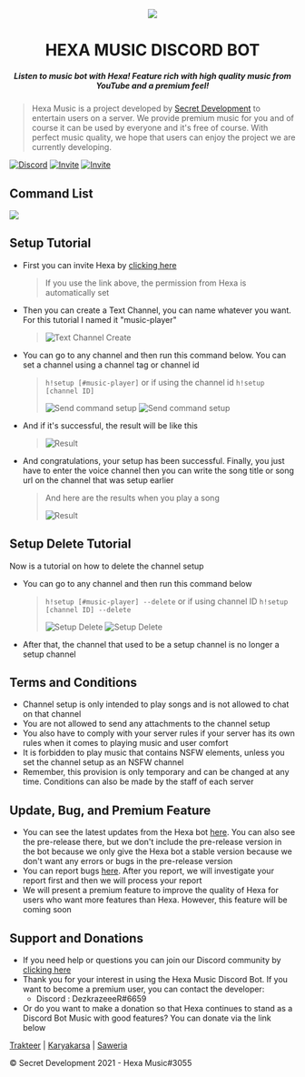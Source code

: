 <p align="center"><img src="https://media.discordapp.net/attachments/778575261704781844/840859684940283904/ava.png?width=150&height=150"/></p>
<h1 align="center">HEXA MUSIC DISCORD BOT</h1>
<h5 align="center">Listen to music bot with Hexa! Feature rich with high quality music from YouTube and a premium feel!</h5>

> Hexa Music is a project developed by [Secret Development](https://www.secretdev.tech) to entertain users on a server. We provide premium music for you and of course it can be used by everyone and it's free of course. With perfect music quality, we hope that users can enjoy the project we are currently developing.
>
<p> 
<a href="https://dsc.gg/secretdev" target="_blank"><img alt="Discord" src="https://img.shields.io/discord/733684454027034685?color=%237289da&label=Discord&logo=Discord&logoColor=%23FFFFFF" /></a>
<a href="https://discord.com/oauth2/authorize?client_id=742740692773896225&permissions=8&scope=bot" target="_blank"><img alt="Invite" src="https://img.shields.io/static/v1?label=Invite%20Me&message=Hexa%20Music%233055&logo=discord&color=7289da&logoColor=ffffff" /></a>
<a href="https://discord.com/oauth2/authorize?client_id=742740692773896225&permissions=8&scope=bot" target="_blank"><img alt="Invite" src="https://img.shields.io/static/v1?label=%7F&message=Javascript&logo=javascript&color=7289da&logoColor=ffffff" /></a>
</p>  

<h2>Command List</h2>
<img src="https://media.discordapp.net/attachments/778575261704781844/840828225122729994/unknown.png?width=237&height=150"/>

<h2>Setup Tutorial</h2>

- First you can invite Hexa by [clicking here](https://discord.com/oauth2/authorize?client_id=742740692773896225&permissions=8&scope=bot)
  > If you use the link above, the permission from Hexa is automatically set
- Then you can create a Text Channel, you can name whatever you want. For this tutorial I named it "music-player"
  > ![Text Channel Create](https://media.discordapp.net/attachments/778575261704781844/840833583244640286/unknown.png?width=194&height=281) 
- You can go to any channel and then run this command below. You can set a channel using a channel tag or channel id
  > ``h!setup [#music-player]`` or if using the channel id ``h!setup [channel ID]``
  > 
  > ![Send command setup](https://media.discordapp.net/attachments/778575261704781844/840836157125689354/unknown.png?width=312&height=52)
  > ![Send command setup](https://media.discordapp.net/attachments/778575261704781844/840837172587790346/unknown.png?width=312&height=52)
- And if it's successful, the result will be like this
  > ![Result](https://media.discordapp.net/attachments/778575261704781844/840839258575077416/unknown.png?width=431&height=473)
- And congratulations, your setup has been successful. Finally, you just have to enter the voice channel then you can write the song title or song url on the channel that was setup earlier
  > And here are the results when you play a song
  > 
  > ![Result](https://media.discordapp.net/attachments/778575261704781844/840840002199355422/unknown.png?width=435&height=473)

<h2>Setup Delete Tutorial</h2>
<p>Now is a tutorial on how to delete the channel setup</p>

- You can go to any channel and then run this command below
  > ``h!setup [#music-player] --delete`` or if using channel ID ``h!setup [channel ID] --delete``
  > 
  > ![Setup Delete](https://media.discordapp.net/attachments/778575261704781844/840843305671458826/unknown.png?width=302&height=56)
  > ![Setup Delete](https://media.discordapp.net/attachments/778575261704781844/840843395592618035/unknown.png?width=302&height=56)
- After that, the channel that used to be a setup channel is no longer a setup channel

<h2>Terms and Conditions</h2>

- Channel setup is only intended to play songs and is not allowed to chat on that channel
- You are not allowed to send any attachments to the channel setup
- You also have to comply with your server rules if your server has its own rules when it comes to playing music and user comfort
- It is forbidden to play music that contains NSFW elements, unless you set the channel setup as an NSFW channel
- Remember, this provision is only temporary and can be changed at any time. Conditions can also be made by the staff of each server

<h2>Update, Bug, and Premium Feature</h2>

- You can see the latest updates from the Hexa bot [here](https://github.com/secretDevelopment17/hexabot-music/releases/). You can also see the pre-release there, but we don't include the pre-release version in the bot because we only give the Hexa bot a stable version because we don't want any errors or bugs in the pre-release version
- You can report bugs [here](https://github.com/secretDevelopment17/hexabot-music/issues/new/choose). After you report, we will investigate your report first and then we will process your report
- We will present a premium feature to improve the quality of Hexa for users who want more features than Hexa. However, this feature will be coming soon

<h2>Support and Donations</h2>

- If you need help or questions you can join our Discord community by [clicking here](https://dsc.gg/secretdev)
- Thank you for your interest in using the Hexa Music Discord Bot. If you want to become a premium user, you can contact the developer:
  - Discord : DezkrazeeeR#6659
- Or do you want to make a donation so that Hexa continues to stand as a Discord Bot Music with good features? You can donate via the link below

<p><a href="https://trakteer.id/dezkrazzer"/>Trakteer</a> | <a href="https://karyakarsa.com/secretdevelopment"/>Karyakarsa</a> | <a href="https://saweria.co/Dezkrazzer"/>Saweria</a></p>

<h10>© Secret Development 2021 - Hexa Music#3055</h10>
